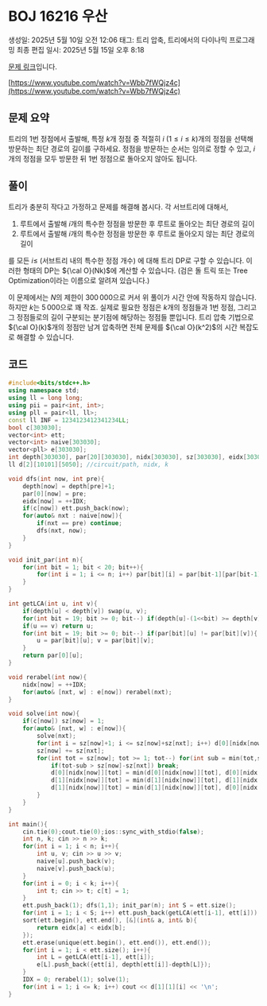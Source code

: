 # BOJ 16216 우산

생성일: 2025년 5월 10일 오전 12:06
태그: 트리 압축, 트리에서의 다이나믹 프로그래밍
최종 편집 일시: 2025년 5월 15일 오후 8:18

[문제 링크](http://boj.kr/16216)입니다.

[https://www.youtube.com/watch?v=Wbb7fWQjz4c](https://www.youtube.com/watch?v=Wbb7fWQjz4c)

## 문제 요약

트리의 $1$번 정점에서 출발해, 특정 $k$개 정점 중 적절히 $i$ $( 1 \le i \le k)$개의 정점을 선택해 방문하는 최단 경로의 길이를 구하세요. 정점을 방문하는 순서는 임의로 정할 수 있고, $i$개의 정점을 모두 방문한 뒤 $1$번 정점으로 돌아오지 않아도 됩니다.

## 풀이

트리가 충분히 작다고 가정하고 문제를 해결해 봅시다. 각 서브트리에 대해서,

1. 루트에서 출발해 $i$개의 특수한 정점을 방문한 후 루트로 돌아오는 최단 경로의 길이
2. 루트에서 출발해 $i$개의 특수한 정점을 방문한 후 루트로 돌아오지 않는 최단 경로의 길이

를 모든 $i \le$ (서브트리 내의 특수한 정점 개수) 에 대해 트리 DP로 구할 수 있습니다. 이러한 형태의 DP는 ${\cal O}(Nk)$에 계산할 수 있습니다. (검은 돌 트릭 또는 Tree Optimization이라는 이름으로 알려져 있습니다.)

이 문제에서는 $N$의 제한이 $300\,000$으로 커서 위 풀이가 시간 안에 작동하지 않습니다. 하지만 $k$는 $5\,000$으로 꽤 작죠. 실제로 필요한 정점은 $k$개의 정점들과 $1$번 정점, 그리고 그 정점들로의 길이 구분되는 분기점에 해당하는 정점들 뿐입니다. 트리 압축 기법으로 ${\cal O}(k)$개의 정점만 남겨 압축하면 전체 문제를 ${\cal O}(k^2)$의 시간 복잡도로 해결할 수 있습니다.

## 코드

```cpp
#include<bits/stdc++.h>
using namespace std;
using ll = long long;
using pii = pair<int, int>;
using pll = pair<ll, ll>;
const ll INF = 1234123412341234LL;
bool c[303030];
vector<int> ett;
vector<int> naive[303030];
vector<pll> e[303030];
int depth[303030], par[20][303030], nidx[303030], sz[303030], eidx[303030], IDX;
ll d[2][10101][5050]; //circuit/path, nidx, k

void dfs(int now, int pre){
	depth[now] = depth[pre]+1;
	par[0][now] = pre;
	eidx[now] = ++IDX;
	if(c[now]) ett.push_back(now);
	for(auto& nxt : naive[now]){
		if(nxt == pre) continue;
		dfs(nxt, now);
	}
}

void init_par(int n){
	for(int bit = 1; bit < 20; bit++){
		for(int i = 1; i <= n; i++) par[bit][i] = par[bit-1][par[bit-1][i]];
	}
}

int getLCA(int u, int v){
	if(depth[u] < depth[v]) swap(u, v);
	for(int bit = 19; bit >= 0; bit--) if(depth[u]-(1<<bit) >= depth[v]) u = par[bit][u];
	if(u == v) return u;
	for(int bit = 19; bit >= 0; bit--) if(par[bit][u] != par[bit][v]){
		u = par[bit][u]; v = par[bit][v];
	}
	return par[0][u];
}

void rerabel(int now){
	nidx[now] = ++IDX;
	for(auto& [nxt, w] : e[now]) rerabel(nxt);
}

void solve(int now){
	if(c[now]) sz[now] = 1;
	for(auto& [nxt, w] : e[now]){
		solve(nxt);
		for(int i = sz[now]+1; i <= sz[now]+sz[nxt]; i++) d[0][nidx[now]][i] = d[1][nidx[now]][i] = INF;
		sz[now] += sz[nxt];
		for(int tot = sz[now]; tot >= 1; tot--) for(int sub = min(tot,sz[nxt]); sub >= 1; sub--){
			if(tot-sub > sz[now]-sz[nxt]) break;
			d[0][nidx[now]][tot] = min(d[0][nidx[now]][tot], d[0][nidx[now]][tot-sub]+d[0][nidx[nxt]][sub]+2*w);
			d[1][nidx[now]][tot] = min(d[1][nidx[now]][tot], d[1][nidx[now]][tot-sub]+d[0][nidx[nxt]][sub]+2*w);
			d[1][nidx[now]][tot] = min(d[1][nidx[now]][tot], d[0][nidx[now]][tot-sub]+d[1][nidx[nxt]][sub]+w);
		}
	}
}

int main(){
	cin.tie(0);cout.tie(0);ios::sync_with_stdio(false);
	int n, k; cin >> n >> k;
	for(int i = 1; i < n; i++){
		int u, v; cin >> u >> v;
		naive[u].push_back(v);
		naive[v].push_back(u);
	}
	for(int i = 0; i < k; i++){
		int t; cin >> t; c[t] = 1;
	}
	ett.push_back(1); dfs(1,1); init_par(n); int S = ett.size();
	for(int i = 1; i < S; i++) ett.push_back(getLCA(ett[i-1], ett[i]));
	sort(ett.begin(), ett.end(), [&](int& a, int& b){
		return eidx[a] < eidx[b];
	});
	ett.erase(unique(ett.begin(), ett.end()), ett.end());
	for(int i = 1; i < ett.size(); i++){
		int L = getLCA(ett[i-1], ett[i]);
		e[L].push_back({ett[i], depth[ett[i]]-depth[L]});
	}
	IDX = 0; rerabel(1); solve(1);
	for(int i = 1; i <= k; i++) cout << d[1][1][i] << '\n';
}

```